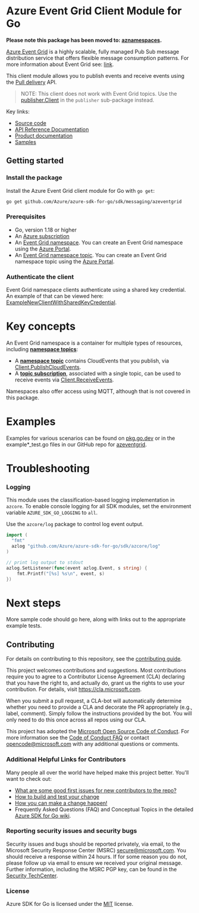 # Azure Event Grid Client Module for Go

**Please note this package has been moved to: [aznamespaces](https://github.com/Azure/azure-sdk-for-go/blob/main/sdk/messaging/eventgrid/aznamespaces).**

[Azure Event Grid](https://learn.microsoft.com/azure/event-grid/overview) is a highly scalable, fully managed Pub Sub message distribution service that offers flexible message consumption patterns. For more information about Event Grid see: [link](https://learn.microsoft.com/azure/event-grid/overview).

This client module allows you to publish events and receive events using the [Pull delivery](https://learn.microsoft.com/azure/event-grid/pull-delivery-overview) API.

> NOTE: This client does not work with Event Grid topics. Use the [publisher.Client][godoc_publisher_client] in the `publisher` sub-package instead.

Key links:
- [Source code][source]
- [API Reference Documentation][godoc]
- [Product documentation](https://azure.microsoft.com/services/event-grid/)
- [Samples][godoc_examples]

## Getting started

### Install the package

Install the Azure Event Grid client module for Go with `go get`:

```bash
go get github.com/Azure/azure-sdk-for-go/sdk/messaging/azeventgrid
```

### Prerequisites

- Go, version 1.18 or higher
- An [Azure subscription](https://azure.microsoft.com/free/)
- An [Event Grid namespace][ms_namespace]. You can create an Event Grid namespace using the [Azure Portal][ms_create_namespace].
- An [Event Grid namespace topic][ms_topic]. You can create an Event Grid namespace topic using the [Azure Portal][ms_create_topic].

### Authenticate the client

Event Grid namespace clients authenticate using a shared key credential. An example of that can be viewed here: [ExampleNewClientWithSharedKeyCredential][godoc_example_newclient].

# Key concepts

An Event Grid namespace is a container for multiple types of resources, including [**namespace topics**][ms_topic]:
- A [**namespace topic**][ms_topic] contains CloudEvents that you publish, via [Client.PublishCloudEvents][godoc_client_publish].
- A [**topic subscription**][ms_subscription], associated with a single topic, can be used to receive events via [Client.ReceiveEvents][godoc_client_receive].

Namespaces also offer access using MQTT, although that is not covered in this package.

# Examples

Examples for various scenarios can be found on [pkg.go.dev](https://pkg.go.dev/github.com/Azure/azure-sdk-for-go/sdk/messaging/azeventgrid#pkg-examples) or in the example*_test.go files in our GitHub repo for [azeventgrid](https://github.com/Azure/azure-sdk-for-go/blob/main/sdk/messaging/azeventgrid).

# Troubleshooting

### Logging

This module uses the classification-based logging implementation in `azcore`. To enable console logging for all SDK modules, set the environment variable `AZURE_SDK_GO_LOGGING` to `all`. 

Use the `azcore/log` package to control log event output.

```go
import (
  "fmt"
  azlog "github.com/Azure/azure-sdk-for-go/sdk/azcore/log"
)

// print log output to stdout
azlog.SetListener(func(event azlog.Event, s string) {
    fmt.Printf("[%s] %s\n", event, s)
})
```

# Next steps

More sample code should go here, along with links out to the appropriate example tests.

## Contributing
For details on contributing to this repository, see the [contributing guide][azure_sdk_for_go_contributing].

This project welcomes contributions and suggestions.  Most contributions require you to agree to a
Contributor License Agreement (CLA) declaring that you have the right to, and actually do, grant us
the rights to use your contribution. For details, visit https://cla.microsoft.com.

When you submit a pull request, a CLA-bot will automatically determine whether you need to provide
a CLA and decorate the PR appropriately (e.g., label, comment). Simply follow the instructions
provided by the bot. You will only need to do this once across all repos using our CLA.

This project has adopted the [Microsoft Open Source Code of Conduct](https://opensource.microsoft.com/codeofconduct/).
For more information see the [Code of Conduct FAQ](https://opensource.microsoft.com/codeofconduct/faq/) or
contact [opencode@microsoft.com](mailto:opencode@microsoft.com) with any additional questions or comments.

### Additional Helpful Links for Contributors  
Many people all over the world have helped make this project better.  You'll want to check out:

* [What are some good first issues for new contributors to the repo?](https://github.com/azure/azure-sdk-for-go/issues?q=is%3Aopen+is%3Aissue+label%3A%22up+for+grabs%22)
* [How to build and test your change][azure_sdk_for_go_contributing_developer_guide]
* [How you can make a change happen!][azure_sdk_for_go_contributing_pull_requests]
* Frequently Asked Questions (FAQ) and Conceptual Topics in the detailed [Azure SDK for Go wiki](https://github.com/azure/azure-sdk-for-go/wiki).

<!-- ### Community-->
### Reporting security issues and security bugs

Security issues and bugs should be reported privately, via email, to the Microsoft Security Response Center (MSRC) <secure@microsoft.com>. You should receive a response within 24 hours. If for some reason you do not, please follow up via email to ensure we received your original message. Further information, including the MSRC PGP key, can be found in the [Security TechCenter](https://www.microsoft.com/msrc/faqs-report-an-issue).

### License

Azure SDK for Go is licensed under the [MIT](https://github.com/Azure/azure-sdk-for-go/blob/main/sdk/template/aztemplate/LICENSE.txt) license.

<!-- LINKS -->
[azure_sdk_for_go_contributing]: https://github.com/Azure/azure-sdk-for-go/blob/main/CONTRIBUTING.md
[azure_sdk_for_go_contributing_developer_guide]: https://github.com/Azure/azure-sdk-for-go/blob/main/CONTRIBUTING.md#developer-guide
[azure_sdk_for_go_contributing_pull_requests]: https://github.com/Azure/azure-sdk-for-go/blob/main/CONTRIBUTING.md#pull-requests
[azure_cli]: https://docs.microsoft.com/cli/azure
[azure_pattern_circuit_breaker]: https://docs.microsoft.com/azure/architecture/patterns/circuit-breaker
[azure_pattern_retry]: https://docs.microsoft.com/azure/architecture/patterns/retry
[azure_portal]: https://portal.azure.com
[azure_sub]: https://azure.microsoft.com/free/
[cloud_shell]: https://docs.microsoft.com/azure/cloud-shell/overview
[cloud_shell_bash]: https://shell.azure.com/bash
[source]: https://github.com/Azure/azure-sdk-for-go/tree/main/sdk/messaging/azeventgrid
[godoc]: https://pkg.go.dev/github.com/Azure/azure-sdk-for-go/sdk/messaging/azeventgrid
[godoc_client]: https://pkg.go.dev/github.com/Azure/azure-sdk-for-go/sdk/messaging/azeventgrid/#Client
[godoc_client_publish]: https://pkg.go.dev/github.com/Azure/azure-sdk-for-go/sdk/messaging/azeventgrid#Client.PublishCloudEvents
[godoc_client_receive]: https://pkg.go.dev/github.com/Azure/azure-sdk-for-go/sdk/messaging/azeventgrid#Client.ReceiveCloudEvents
[godoc_examples]: https://pkg.go.dev/github.com/Azure/azure-sdk-for-go/sdk/messaging/azeventgrid#pkg-examples
[godoc_example_newclient]: https://pkg.go.dev/github.com/Azure/azure-sdk-for-go/sdk/messaging/azeventgrid#example-NewClientWithSharedKeyCredential
[ms_pulldelivery]: https://learn.microsoft.com/azure/event-grid/concepts-pull-delivery
[ms_namespace]: https://learn.microsoft.com/azure/event-grid/concepts-pull-delivery#namespaces
[ms_topic]: https://learn.microsoft.com/azure/event-grid/concepts-pull-delivery#namespace-topics
[ms_subscription]: https://learn.microsoft.com/azure/event-grid/concepts-pull-delivery#event-subscriptions
[ms_create_namespace]: https://learn.microsoft.com/azure/event-grid/create-view-manage-namespaces
[ms_create_topic]: https://learn.microsoft.com/azure/event-grid/create-view-manage-namespace-topics

<!-- Temporary until we get it in main -->
[godoc_publisher_client]: https://pkg.go.dev/github.com/Azure/azure-sdk-for-go/sdk/messaging/azeventgrid/#Client
<!-- [godoc_publisher_client]: https://pkg.go.dev/github.com/Azure/azure-sdk-for-go/sdk/messaging/azeventgrid/publisher#Client -->

